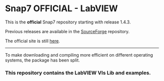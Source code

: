 # Snap7 OFFICIAL - LabVIEW

This is the **official** Snap7 repository starting with release 1.4.3.

Previous releases are available in the <a href="https://sourceforge.net/projects/snap7/files/" target="_blank">SourceForge</a> repository.

The official site is still <a href="https://snap7.sourceforge.net/" target="_blank">here</a>.

---

To make downloading and compiling more efficient on different operating systems, the package has been split.

### This repository contains the LabVIEW VIs Lib and examples.